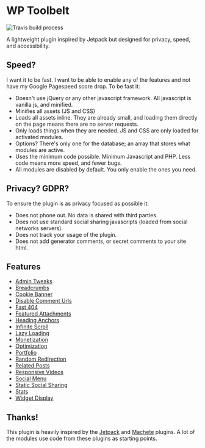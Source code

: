 # WP Toolbelt

![Travis build process](https://travis-ci.com/BinaryMoon/wp-toolbelt.svg?branch=master)

A lightweight plugin inspired by Jetpack but designed for privacy, speed, and accessibility.

## Speed?

I want it to be fast. I want to be able to enable any of the features and not have my Google Pagespeed score drop. To be fast it:

* Doesn't use jQuery or any other javascript framework. All javascript is vanilla js, and minified.
* Minifies all assets (JS and CSS)
* Loads all assets inline. They are already small, and loading them directly on the page means there are no server requests.
* Only loads things when they are needed. JS and CSS are only loaded for activated modules.
* Options? There's only one for the database; an array that stores what modules are active.
* Uses the minimum code possible. Minimum Javascript and PHP. Less code means more speed, and fewer bugs.
* All modules are disabled by default. You only enable the ones you need.

## Privacy? GDPR?

To ensure the plugin is as privacy focused as possible it:

* Does not phone out. No data is shared with third parties.
* Does not use standard social sharing javascripts (loaded from social networks servers).
* Does not track your usage of the plugin.
* Does not add generator comments, or secret comments to your site html.

## Features

* [Admin Tweaks](https://github.com/BinaryMoon/wp-toolbelt/wiki/Admin-Tweaks)
* [Breadcrumbs](https://github.com/BinaryMoon/wp-toolbelt/wiki/Breadcrumbs)
* [Cookie Banner](https://github.com/BinaryMoon/wp-toolbelt/wiki/Cookie-Banner)
* [Disable Comment Urls](https://github.com/BinaryMoon/wp-toolbelt/wiki/Disable-Comment-Urls)
* [Fast 404](https://github.com/BinaryMoon/wp-toolbelt/wiki/Fast-404)
* [Featured Attachments](https://github.com/BinaryMoon/wp-toolbelt/wiki/Featured-Attachment)
* [Heading Anchors](https://github.com/BinaryMoon/wp-toolbelt/wiki/Heading-Anchor)
* [Infinite Scroll](https://github.com/BinaryMoon/wp-toolbelt/wiki/Infinite-Scroll)
* [Lazy Loading](https://github.com/BinaryMoon/wp-toolbelt/wiki/Lazy-Loading)
* [Monetization](https://github.com/BinaryMoon/wp-toolbelt/wiki/Monetization)
* [Optimization](https://github.com/BinaryMoon/wp-toolbelt/wiki/Optimization)
* [Portfolio](https://github.com/BinaryMoon/wp-toolbelt/wiki/Portfolio)
* [Random Redirection](https://github.com/BinaryMoon/wp-toolbelt/wiki/Random-Redirect)
* [Related Posts](https://github.com/BinaryMoon/wp-toolbelt/wiki/Related-Posts)
* [Responsive Videos](https://github.com/BinaryMoon/wp-toolbelt/wiki/Responsive-Videos)
* [Social Menu](https://github.com/BinaryMoon/wp-toolbelt/wiki/Social-Menu)
* [Static Social Sharing](https://github.com/BinaryMoon/wp-toolbelt/wiki/Static-Social-Sharing)
* [Stats](https://github.com/BinaryMoon/wp-toolbelt/wiki/Stats)
* [Widget Display](https://github.com/BinaryMoon/wp-toolbelt/wiki/Widget-Display)

## Thanks!

This plugin is heavily inspired by the [Jetpack](https://github.com/automattic/jetpack) and [Machete](https://github.com/nilovelez/machete/) plugins. A lot of the modules use code from these plugins as starting points.
